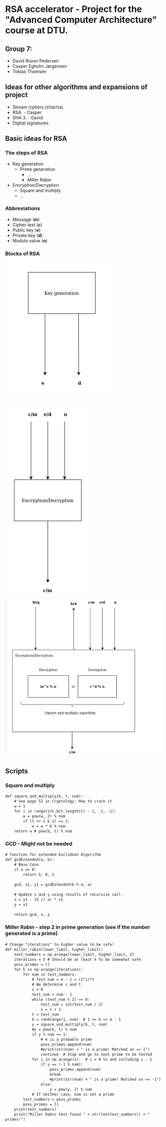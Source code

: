 # RSA accelerator - Project for the "Advanced Computer Architecture" course at DTU.
## Group 7:
 - David Risom Pedersen
 - Casper Egholm Jørgensen 
 - Tobias Thomsen

## Ideas for other algorithms and expansions of project

- Stream ciphers (chacha).
- RSA. - Casper
- SHA 3. - David
- Digital signatures.


## Basic ideas for RSA


### The steps of RSA

- Key generation
    - Prime generation
        - ...
        - Miller Rabin
- Encryption/Decryption
    - Square and multiply
    - ...

### Abbreviations
- Message (**m**)
- Cipher text (**c**)
- Public key (**e**)
- Private key (**d**)
- Modulo value (**n**)


### Blocks of RSA


![Block for Key generation](images/keyGen.png)


![Block for Encryption and Decryption](images/EncDec.png)


![Block for Encryption and Decryption in more detail](images/DetailedEncDec.png)

## Scripts
### Square and multiply 

    def square_and_multiply(b, t, num):
        # See page 52 in Cryptology: How to crack it
        w = 1
        for i in range(int.bit_length(t) - 1, -1, -1):
            w = pow(w, 2) % num
            if (t >> i & 1) == 1:
                w = w * b % num
        return w # pow(b, t) % num



### GCD - Might not be needed
    # function for extended Euclidean Algorithm
    def gcdExtended(a, b):
        # Base Case
        if a == 0:
            return b, 0, 1

        gcd, x1, y1 = gcdExtended(b % a, a)

        # Update x and y using results of recursive call
        x = y1 - (b // a) * x1
        y = x1

        return gcd, x, y


### Miller Rabin - step 2 in prime generation (see if the number generated is a prime)
    # Change "iterations" to higher value to be safe!
    def miller_rabin(lower_limit, higher_limit):
        test_numbers = np.arange(lower_limit, higher_limit, 2)
        iterations = 5 # Should be at least 4 to be somewhat safe
        poss_primes = []
        for k in np.arange(iterations):
            for num in test_numbers:
                # Test num = m - 1 = (2^s)*t
                # We determine s and t
                s = 0
                test_num = num - 1
                while (test_num % 2) == 0:
                    test_num = int(test_num / 2)
                    s = s + 1
                t = test_num
                b = randrange(1, num)  # 1 <= b <= m - 1
                y = square_and_multiply(b, t, num)
                #y = pow(b, t) % num
                if y % num == 1:
                    # m is a probable prime
                    poss_primes.append(num)
                    #print(str(num) + " is a prime! Matched on == 1")
                    continue  # Stop and go to next prime to be tested
                for i in np.arange(s):  # i = 0 to and including s - 1
                    if y == (-1 % num):
                        poss_primes.append(num)
                        break
                        #print(str(num) + " is a prime! Matched on == -1")
                    else:
                        y = pow(y, 2) % num
                # If neither case, num is not a prime
            test_numbers = poss_primes
            poss_primes = []
        print(test_numbers)
        print("Miller Rabin test found " + str(len(test_numbers)) + " primes!")



